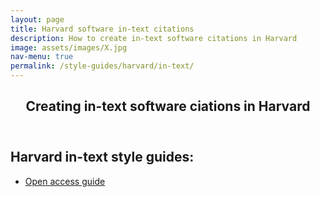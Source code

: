 ```yaml
---
layout: page
title: Harvard software in-text citations
description: How to create in-text software citations in Harvard
image: assets/images/X.jpg
nav-menu: true
permalink: /style-guides/harvard/in-text/
---
```

<!-- Main -->
<div id="main" class="alt">

<!-- One -->
<section id="one">
	<div class="inner">
		<header class="major">
			<h1>Creating in-text software ciations in Harvard</h1>
		</header>

<!-- Content -->
<h2 id="content">Harvard in-text style guides:</h2>
<div class="row">
	<div class="6u$ 12u$(small)">
		<ul class="actions">
			<li><a href="https://aut.ac.nz.libguides.com/c.php?g=919289&p=6628708" class="button big">Open access guide</a></li>
		</ul>
	</div>

</div>

</div>
